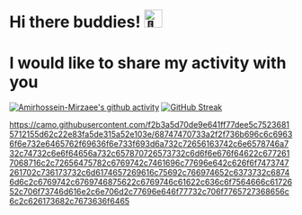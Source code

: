 # Hi there buddies! <picture>   <source srcset="https://fonts.gstatic.com/s/e/notoemoji/latest/1f44b_1f3fc/512.webp" type="image/webp"><img src="https://fonts.gstatic.com/s/e/notoemoji/latest/1f44b_1f3fc/512.gif" alt="👋" width="32" height="32"></picture>

# I would like to share my activity with you
[![Amirhossein-Mirzaee's github activity](https://github-readme-activity-graph.vercel.app/graph?username=Amirhossein-Mirzaee&theme=react)](https://github.com/Amirhossein-Mirzaee/github-readme-activity-graph)
[![GitHub Streak](https://streak-stats.demolab.com?user=Amirhossein-Mirzaee&theme=dark&border_radius=12&date_format=%5BY%20%5DM%20j&mode=weekly)](https://git.io/streak-stats)


https://camo.githubusercontent.com/f2b3a5d70de9e641ff77dee5c75236815712155d62c22e83fa5de315a52e103e/68747470733a2f2f736b696c6c69636f6e732e6465762f69636f6e733f693d6a732c72656163742c6e6578746a732c74732c6e6f64656a732c657870726573732c6d6f6e676f64622c6772617068716c2c72656475782c6769742c7461696c77696e642c626f6f7473747261702c736173732c6d6174657269616c75692c766974652c6373732c68746d6c2c6769742c6769746875622c6769746c61622c636c6f7564666c6172652c706f73746d616e2c6e706d2c77696e646f77732c706f7765727368656c6c2c626173682c7673636f6465

<!--
**Amirhossein-Mirzaee/Amirhossein-Mirzaee** is a ✨ _special_ ✨ repository because its `README.md` (this file) appears on your GitHub profile.

Here are some ideas to get you started:

- 🔭 I’m currently working on ...
- 🌱 I’m currently learning ...
- 👯 I’m looking to collaborate on ...
- 🤔 I’m looking for help with ...
- 💬 Ask me about ...
- 📫 How to reach me: ...
- 😄 Pronouns: ...
- ⚡ Fun fact: ...
-->
